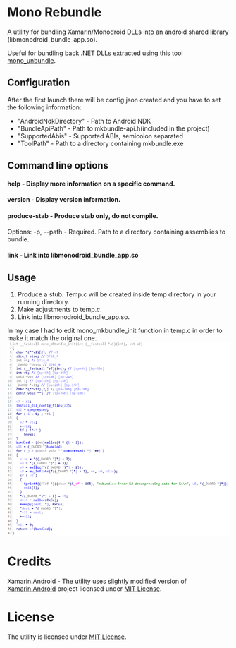 # Mono Rebundle
A utility for bundling Xamarin/Monodroid DLLs into an android shared library (libmonodroid_bundle_app.so).

Useful for bundling back .NET DLLs extracted using this tool [mono_unbundle](https://github.com/tjg1/mono_unbundle).

## Configuration
After the first launch there will be config.json created and you have to set the following information:
- "AndroidNdkDirectory" - Path to Android NDK
- "BundleApiPath" - Path to mkbundle-api.h(included in the project)
- "SupportedAbis" - Supported ABIs, semicolon separated
- "ToolPath" - Path to a directory containing mkbundle.exe


## Command line options
#### help - Display more information on a specific command.
#### version - Display version information.
#### produce-stab - Produce stab only, do not compile.
Options:
-p, --path - Required. Path to a directory containing assemblies to bundle. 
#### link - Link into libmonodroid_bundle_app.so

## Usage
1. Produce a stub. Temp.c will be created inside temp directory in your running directory.<br />
2. Make adjustments to temp.c.<br />
3. Link into libmonodroid_bundle_app.so.<br />

In my case I had to edit mono_mkbundle_init function in temp.c in order to make it match the original one.<br />
![temp_c](./temp_c.png)<br />

# Credits
Xamarin.Android - The utility uses slightly modified version of [Xamarin.Android](https://github.com/xamarin/xamarin-android) project licensed under [MIT License](./LICENSE_XamarinAndroid).

# License
The utility is licensed under [MIT License](./LICENSE).

